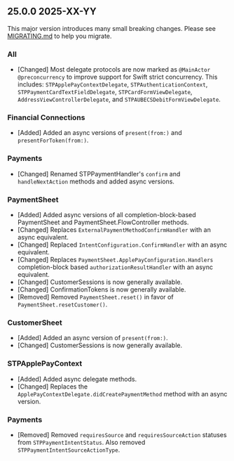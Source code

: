 ## 25.0.0 2025-XX-YY
This major version introduces many small breaking changes. Please see [MIGRATING.md](https://github.com/stripe/stripe-ios/blob/master/MIGRATING.md) to help you migrate.

### All
* [Changed] Most delegate protocols are now marked as `@MainActor @preconcurrency` to improve support for Swift strict concurrency. This includes: `STPApplePayContextDelegate`, `STPAuthenticationContext`, `STPPaymentCardTextFieldDelegate`, `STPCardFormViewDelegate`, `AddressViewControllerDelegate`, and `STPAUBECSDebitFormViewDelegate`.

### Financial Connections
* [Added] Added an async versions of `present(from:)` and `presentForToken(from:)`.

### Payments
* [Changed] Renamed STPPaymentHandler's `confirm` and `handleNextAction` methods and added async versions.

### PaymentSheet
* [Added] Added async versions of all completion-block-based PaymentSheet and PaymentSheet.FlowController methods.
* [Changed] Replaces `ExternalPaymentMethodConfirmHandler` with an async equivalent.
* [Changed] Replaced `IntentConfiguration.ConfirmHandler` with an async equivalent.
* [Changed] Replaces `PaymentSheet.ApplePayConfiguration.Handlers` completion-block based `authorizationResultHandler` with an async equivalent.
* [Changed] CustomerSessions is now generally available.
* [Changed] ConfirmationTokens is now generally available.
* [Removed] Removed `PaymentSheet.reset()` in favor of `PaymentSheet.resetCustomer()`.

### CustomerSheet
* [Added] Added an async version of `present(from:)`.
* [Changed] CustomerSessions is now generally available.

### STPApplePayContext
* [Added] Added async delegate methods.
* [Changed] Replaces the `ApplePayContextDelegate.didCreatePaymentMethod` method with an async version.

### Payments
* [Removed] Removed `requiresSource` and `requiresSourceAction` statuses from `STPPaymentIntentStatus`. Also removed `STPPaymentIntentSourceActionType`.

